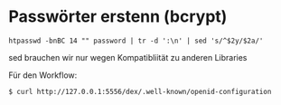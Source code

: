 # Passwörter erstenn (bcrypt)

~~~
htpasswd -bnBC 14 "" password | tr -d ':\n' | sed 's/^$2y/$2a/'
~~~
sed brauchen wir nur wegen Kompatibliität zu anderen Libraries

Für den Workflow:

~~~
$ curl http://127.0.0.1:5556/dex/.well-known/openid-configuration
~~~
